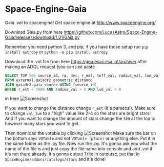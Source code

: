 # Space-Engine-Gaia
Gaia .vot to spacengine! Get space engine at http://www.spaceengine.org/

Download Gaia.py from here https://github.com/LucasAstro/Space-Engine-Gaia/releases/download/1.01/Gaia.py

Remember you need python 3, and pip, if you have those setup run `pip install astropy` or `python -m pip install astropy`


Download the .vot file from here https://gea.esac.esa.int/archive/  after making an ADQL request (you can just paste
```SQL
SELECT TOP 500 source_id, ra, dec, r_est, teff_val, radius_val, lum_val, designation
FROM external.gaiadr2_geometric_distance
JOIN gaiadr2.gaia_source USING (source_id)
WHERE r_est < 7000 AND radius_val > 0 AND lum_val > 0
```
 in here 
 ![Screenshot](https://cdn.discordapp.com/attachments/418486708409991178/509644507520958464/unknown.png)
 
 
If you want to change the distance change `r_est` (It's parsecs!). 
Make sure to change `val_lum` to a "high" value like 2-4 so the stars are bright stars!
And if you want to change the amount of stars change the `500` at the top to however many stars you want to get.

Then download the votable by clicking 
![Screenshot](https://cdn.discordapp.com/attachments/418486708409991178/509645250491449354/chrome_2018-11-07_02-27-54.png) 
Make sure the bar on the bottom says `VOTable` and not `VOTable (plain)` or anything else.
Put it in the same folder as the .py file. Now run the .py.
It's gonna ask you what the name of the file is and just copy the file name into console and add .vot if it's not there already.
It's gonna output 1 file in outputsc, put that in `SpaceEngine/addons/catalogs/stars` and it's done!
